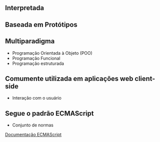 ## Interpretada

## Baseada em Protótipos

## Multiparadigma
- Programação Orientada à Objeto (POO)
- Programação Funcional
- Programação estruturada

## Comumente utilizada em aplicações web client-side
- Interação com o usuário

## Segue o padrão ECMAScript
- Conjunto de normas

[Documentação ECMAScript](https://www.ecma-international.org/publications-and-standards/standards/ecma-262/)